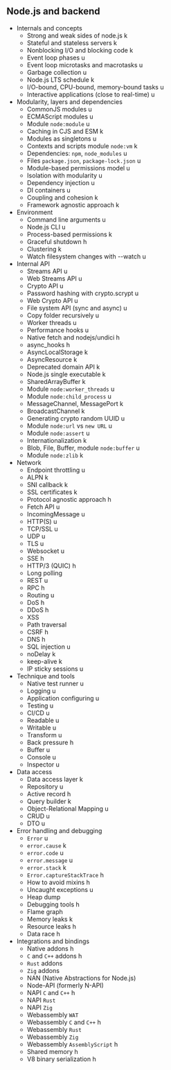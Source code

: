 ## Node.js and backend

- Internals and concepts
  - Strong and weak sides of node.js k
  - Stateful and stateless servers k
  - Nonblocking I/O and blocking code k
  - Event loop phases u
  - Event loop microtasks and macrotasks u
  - Garbage collection u
  - Node.js LTS schedule k
  - I/O-bound, CPU-bound, memory-bound tasks u
  - Interactive applications (close to real-time) u
- Modularity, layers and dependencies
  - CommonJS modules u
  - ECMAScript modules u
  - Module `node:module` u
  - Caching in CJS and ESM k
  - Modules as singletons u
  - Contexts and scripts module `node:vm` k
  - Dependencies: `npm`, `node_modules` u
  - Files `package.json`, `package-lock.json` u
  - Module-based permissions model u
  - Isolation with modularity u
  - Dependency injection u
  - DI containers u
  - Coupling and cohesion k
  - Framework agnostic approach k
- Environment
  - Command line arguments u
  - Node.js CLI u
  - Process-based permissions k
  - Graceful shutdown h
  - Clustering k
  - Watch filesystem changes with --watch u
- Internal API
  - Streams API u
  - Web Streams API u
  - Crypto API u
  - Password hashing with crypto.scrypt u
  - Web Crypto API u
  - File system API (sync and async) u
  - Copy folder recursively u
  - Worker threads u
  - Performance hooks u
  - Native fetch and nodejs/undici h
  - async_hooks h
  - AsyncLocalStorage k
  - AsyncResource k
  - Deprecated domain API k
  - Node.js single executable k
  - SharedArrayBuffer k
  - Module `node:worker_threads` u
  - Module `node:child_process` u
  - MessageChannel, MessagePort k
  - BroadcastChannel k
  - Generating crypto random UUID u
  - Module `node:url` vs `new URL` u
  - Module `node:assert` u
  - Internationalization k
  - Blob, File, Buffer, module `node:buffer` u
  - Module `node:zlib` k
- Network
  - Endpoint throttling u
  - ALPN k
  - SNI callback k
  - SSL certificates k
  - Protocol agnostic approach h
  - Fetch API u
  - IncomingMessage u
  - HTTP(S) u
  - TCP/SSL u
  - UDP u
  - TLS u
  - Websocket u
  - SSE h
  - HTTP/3 (QUIC) h
  - Long polling
  - REST u
  - RPC h
  - Routing u
  - DoS h
  - DDoS h
  - XSS
  - Path traversal
  - CSRF h
  - DNS h
  - SQL injection u
  - noDelay k
  - keep-alive k
  - IP sticky sessions u
- Technique and tools
  - Native test runner u
  - Logging u
  - Application configuring u
  - Testing u
  - CI/CD u
  - Readable u
  - Writable u
  - Transform u
  - Back pressure h
  - Buffer u
  - Console u
  - Inspector u
- Data access
  - Data access layer k 
  - Repository u
  - Active record h
  - Query builder k
  - Object-Relational Mapping u
  - CRUD u
  - DTO u
- Error handling and debugging
  - `Error` u
  - `error.cause` k
  - `error.code` u
  - `error.message` u
  - `error.stack` k
  - `Error.captureStackTrace` h
  - How to avoid mixins h
  - Uncaught exceptions u
  - Heap dump
  - Debugging tools h
  - Flame graph
  - Memory leaks k
  - Resource leaks h
  - Data race h
- Integrations and bindings
  - Native addons h
  - `C` and `C++` addons h
  - `Rust` addons
  - `Zig` addons
  - NAN (Native Abstractions for Node.js)
  - Node-API (formerly N-API)
  - NAPI `C` and `C++` h
  - NAPI `Rust`
  - NAPI `Zig`
  - Webassembly `WAT`
  - Webassembly `C` and `C++` h
  - Webassembly `Rust`
  - Webassembly `Zig`
  - Webassembly `AssemblyScript` h
  - Shared memory h
  - V8 binary serialization h
